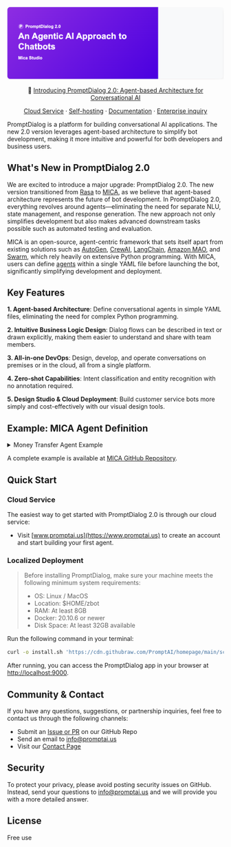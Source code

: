 <p align="center">
  <img src="./images/main.png" alt="PromptDialog 2.0" style="max-width: 100%;">
</p>

<p align="center">
  📌 <a href="https://www.promptai.us">Introducing PromptDialog 2.0: Agent-based Architecture for Conversational AI</a>
</p>

<p align="center">
  <a href="https://www.promptai.us">Cloud Service</a> ·
  <a href="#localized-deployment">Self-hosting</a> ·
  <a href="https://doc.promptai.us">Documentation</a> ·
  <a href="mailto:info@promptai.us">Enterprise inquiry</a>
</p>

PromptDialog is a platform for building conversational AI applications. The new 2.0 version leverages agent-based architecture to simplify bot development, making it more intuitive and powerful for both developers and business users.

## What's New in PromptDialog 2.0

We are excited to introduce a major upgrade: PromptDialog 2.0. The new version transitioned from [Rasa](https://github.com/RasaHQ/rasa) to [MICA](https://mica-labs.github.io/), as we believe that agent-based architecture represents the future of bot development. In PromptDialog 2.0, everything revolves around agents—eliminating the need for separate NLU, state management, and response generation. The new approach not only simplifies development but also makes advanced downstream tasks possible such as automated testing and evaluation.

MICA is an open-source, agent-centric framework that sets itself apart from existing solutions such as [AutoGen](https://github.com/microsoft/autogen), [CrewAI](https://github.com/crewAIInc/crewAI), [LangChain](https://github.com/langchain-ai/langchain), [Amazon MAO](https://github.com/awslabs/multi-agent-orchestrator), and [Swarm](https://github.com/openai/swarm), which rely heavily on extensive Python programming. With MICA, users can define [agents](https://mica-labs.github.io/docs/concepts/agent/) within a single YAML file before launching the bot, significantly simplifying development and deployment.

## Key Features

**1. Agent-based Architecture**:
Define conversational agents in simple YAML files, eliminating the need for complex Python programming.

**2. Intuitive Business Logic Design**:
Dialog flows can be described in text or drawn explicitly, making them easier to understand and share with team members.

**3. All-in-one DevOps**:
Design, develop, and operate conversations on premises or in the cloud, all from a single platform.

**4. Zero-shot Capabilities**:
Intent classification and entity recognition with no annotation required.

**5. Design Studio & Cloud Deployment**:
Build customer service bots more simply and cost-effectively with our visual design tools.

## Example: MICA Agent Definition

<details>
  <summary>Money Transfer Agent Example</summary>

```yaml
transfer_money:
  type: llm agent
  description: This is an agent for transfer money request.
  prompt: "You are a smart agent for handling transferring money request. When user ask for transferring money, it is necessary to sequentially collect the recipient's information and the transfer amount. Then, the function \"validate_account_funds\" should be called to check whether the account balance is sufficient to cover the transfer. If the balance is insufficient, it should return to the step of requesting the transfer amount. Finally, before proceeding with the transfer, confirm with the user whether the transfer should be made and then call \"submit_transaction\"."
  args:
    - recipient
    - amount_of_money
  uses:
    - validate_account_funds
    - submit_transaction

meta:
  type: ensemble agent
  description: You can select an agent to response user's question.
  contain:
    - transfer_money
  fallback: default
  steps:
    - call: transfer_money
  exit:
    - policy: "After 5 seconds, give a closure prompt: Is there anything else I can help you with?  After another 30 seconds, then leave."

main:
  steps:
    - call: meta
```
</details>

A complete example is available at [MICA GitHub Repository](https://github.com/Mica-labs/MICA/tree/main/examples/transfer_money).

## Quick Start

### Cloud Service
The easiest way to get started with PromptDialog 2.0 is through our cloud service:
- Visit [www.promptai.us](https://www.promptai.us) to create an account and start building your first agent.

### Localized Deployment

> Before installing PromptDialog, make sure your machine meets the following minimum system requirements:
>
> - OS: Linux / MacOS
> - Location: $HOME/zbot
> - RAM: At least 8GB
> - Docker: 20.10.6 or newer
> - Disk Space: At least 32GB available

Run the following command in your terminal:

```bash
curl -o install.sh 'https://cdn.githubraw.com/PromptAI/homepage/main/scripts/install_en.sh' && chmod +x install.sh && ./install.sh
```

After running, you can access the PromptDialog app in your browser at [http://localhost:9000](http://localhost:9000).

## Community & Contact

If you have any questions, suggestions, or partnership inquiries, feel free to contact us through the following channels:
- Submit an [Issue or PR](https://github.com/PromptAI/promptdialog) on our GitHub Repo
- Send an email to [info@promptai.us](mailto:info@promptai.us)
- Visit our [Contact Page](https://www.promptai.us/en/contact/)

## Security

To protect your privacy, please avoid posting security issues on GitHub. Instead, send your questions to [info@promptai.us](mailto:info@promptai.us) and we will provide you with a more detailed answer.

## License

Free use